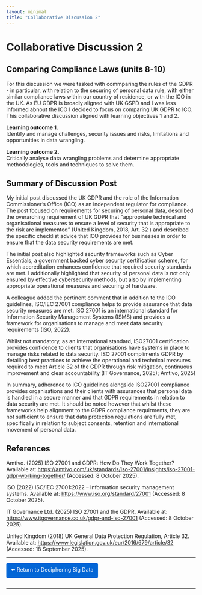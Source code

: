 ```yaml
---
layout: minimal
title: "Collaborative Discussion 2"
---
```



# Collaborative Discussion 2


## Comparing Compliance Laws (units 8-10)

For this discussion we were tasked with commparing the rules of the GDPR - in particular, with relation to the securing of personal data rule, with either similar compliance laws within our country of residence, or with the ICO in the UK.  As EU GDPR is broadly aligned with UK GSPD and I was less informed abnout the ICO I decided to focus on comparing UK GDPR to ICO.  This collaborative discussion aligned with learning objectives 1 and 2.

**Learning outcome 1.**  
Identify and manage challenges, security issues and risks, limitations and opportunities in data wrangling. 

**Learning outcome 2.**  
Critically analyse data wrangling problems and determine appropriate methodologies, tools and techniques to solve them. 

## Summary of Discussion Post

My initial post discussed the UK GDPR and the role of the Information Commissioner’s Office (ICO) as an independent regulator for compliance. The post focused on requirements for securing of personal data, described the overarching requirement of UK GDPR that “appropriate technical and organisational measures to ensure a level of security that is appropriate to the risk are implemented” (United Kingdom, 2018, Art. 32 ) and described the specific checklist advice that ICO provides for businesses in order to ensure that the data security requirements are met.  

The initial post also highlighted security frameworks such as Cyber Essentials, a government backed cyber security certification scheme, for which accreditation enhances confidence that required security standards are met.  I additionally highlighted that security of personal data is not only ensured by effective cybersecurity methods, but also by implementing appropriate operational measures and securing of hardware.


A colleague added the pertinent comment that in addition to the ICO guidelines, ISO/IEC 27001 compliance helps to provide assurance that data security measures are met.  ISO 27001 is an international standard for Information Security Management Systems (ISMS) and provides a framework for organisations to manage and meet data security requirements (ISO, 2022).


Whilst not mandatory, as an international standard, ISO27001 certification provides confidence to clients that organisations have systems in place to manage risks related to data security. ISO 27001 compliments GDPR by detailing best practices to achieve the operational and technical measures required to meet Article 32 of the GDPR through risk mitigation, continuous improvement and clear accountability (IT Governance, 2025); Amtivo, 2025)


In summary, adherence to ICO guidelines alongside ISO27001 compliance provides organisations and their clients with assurances that personal data is handled in a secure manner and that GDPR requirements in relation to data security are met. It should be noted however that whilst these frameworks help alignment to the GDPR compliance requirments, they are not sufficient to ensure that data protection regulations are fully met, specifically in relation to subject consents, retention and international movement  of personal data. 

 

## References

Amtivo. (2025) ISO 27001 and GDPR: How Do They Work Together? Available at: https://amtivo.com/uk/standards/iso-27001/insights/iso-27001-gdpr-working-together/ (Accessed: 8 October 2025).

ISO (2022) ISO/IEC 27001:2022 – Information security management systems. Available at: https://www.iso.org/standard/27001 (Accessed: 8 October 2025).

IT Governance Ltd. (2025) ISO 27001 and the GDPR. Available at: https://www.itgovernance.co.uk/gdpr-and-iso-27001 (Accessed: 8 October 2025).

United Kingdom (2018) UK General Data Protection Regulation, Article 32. Available at: https://www.legislation.gov.uk/eur/2016/679/article/32 (Accessed: 18 September 2025).


<hr>

<a href="https://sjackson-ds25.github.io/DecipheringBigData/Landing%20page.html" style="display:inline-block; padding:8px 12px; background-color:#0366d6; color:white; text-decoration:none; border-radius:4px; margin-bottom:1em;">⬅️ Return to Deciphering Big Data</a>

<hr>

